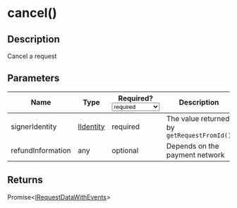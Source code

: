 # cancel()

## Description

Cancel a request

## Parameters

<table data-full-width="true"><thead><tr><th>Name</th><th>Type</th><th>Required?<select><option value="cc244d24a18446b6acfe6740883eb7b8" label="required" color="blue"></option><option value="c086eb7ae26b445f82d1acb9f55c9a6d" label="recommended" color="blue"></option><option value="109f12ad18c8471b813348912808365e" label="optional" color="blue"></option></select></th><th>Description</th></tr></thead><tbody><tr><td>signerIdentity</td><td><a href="../iidentity.md">IIdentity</a></td><td><span data-option="cc244d24a18446b6acfe6740883eb7b8">required</span></td><td>The value returned by <code>getRequestFromId()</code></td></tr><tr><td>refundInformation</td><td>any</td><td><span data-option="109f12ad18c8471b813348912808365e">optional</span></td><td>Depends on the payment network</td></tr></tbody></table>

## Returns

Promise<[IRequestDataWithEvents](../irequestdatawithevents.md)>
